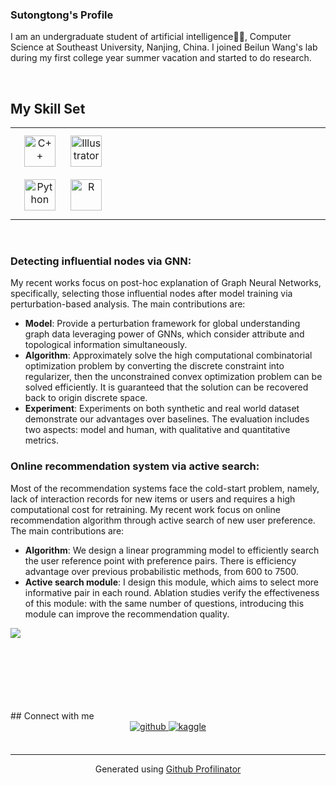 

### Sutongtong's Profile  
I am an undergraduate student of artificial intelligence🧑‍💻, Computer Science at Southeast University, Nanjing, China. I joined Beilun Wang's lab during my first college year summer vacation and started to do research.  
  

<br/>  


## My Skill Set  
<table><tr><td valign="top" width="33%">

<div align="center">  
<img style="margin: 10px" src="https://profilinator.rishav.dev/skills-assets/cplusplus-original.svg" alt="C++" height="50" />  
<img style="margin: 10px" src="https://profilinator.rishav.dev/skills-assets/adobe_illustrator-icon.svg" alt="Illustrator" height="50" />  
<img style="margin: 10px" src="https://profilinator.rishav.dev/skills-assets/python-original.svg" alt="Python" height="50" />  
<img style="margin: 10px" src="https://profilinator.rishav.dev/skills-assets/r.svg" alt="R" height="50" />  
</div>

</td><td valign="top" width="33%">



</td><td valign="top" width="33%">



</td></tr></table>  

<br/>  






### Detecting influential nodes via GNN:  
My recent works focus on post-hoc explanation of Graph Neural Networks, specifically, selecting those influential nodes after model training via perturbation-based analysis. The main contributions are:
- **Model**: Provide a perturbation framework for global understanding graph data leveraging power of GNNs, which consider attribute and topological information simultaneously. 
- **Algorithm**: Approximately solve the high computational combinatorial optimization problem by converting the discrete constraint into regularizer, then the unconstrained convex optimization problem can be solved efficiently. It is guaranteed that the solution can be recovered back to origin discrete space.
- **Experiment**: Experiments on both synthetic and real world dataset demonstrate our advantages over baselines. The evaluation includes two aspects: model and human, with qualitative and quantitative metrics.
<!-- ![](https://Sutongtong233.github.io/static/app_sale.png)   -->
<!-- ![](https://Sutongtong233.github.io/static/cora.png)  -->

### Online recommendation system via active search:  
Most of the recommendation systems face the cold-start problem, namely, lack of interaction records for new items or users and requires a high computational cost for retraining. My recent work focus on online recommendation algorithm through active search of new user preference. The main contributions are:
- **Algorithm**: We design a linear programming model to efficiently search the user reference point with preference pairs. There is efficiency advantage over previous probabilistic methods, from $600$ to $7500$.
- **Active search module**: I design this module, which aims to select more informative pair in each round. Ablation studies verify the effectiveness of this module: with the same number of questions, introducing this module can improve the recommendation quality. 

![](https://Sutongtong233.github.io/static/easilp.png)   

<br/>  

  

<br/>  

  

<br/>  

  

<br/>  

  

<br/>  


<br />
## Connect with me  
<div align="center">
<a href="https://github.com/Sutongtong233" target="_blank">
<img src=https://img.shields.io/badge/github-%2324292e.svg?&style=for-the-badge&logo=github&logoColor=white alt=github style="margin-bottom: 5px;" />
</a>
<a href="https://www.kaggle.com/Tongtong Su" target="_blank">
<img src=https://img.shields.io/badge/kaggle-%2344BAE8.svg?&style=for-the-badge&logo=kaggle&logoColor=white alt=kaggle style="margin-bottom: 5px;" />
</a>  
</div>  
  

<br/>  

----
<div align="center">Generated using <a href="https://profilinator.rishav.dev/" target="_blank">Github Profilinator</a></div>

